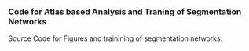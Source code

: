### Code for Atlas based Analysis and Traning of Segmentation Networks
Source Code for Figures and trainining of segmentation networks.
